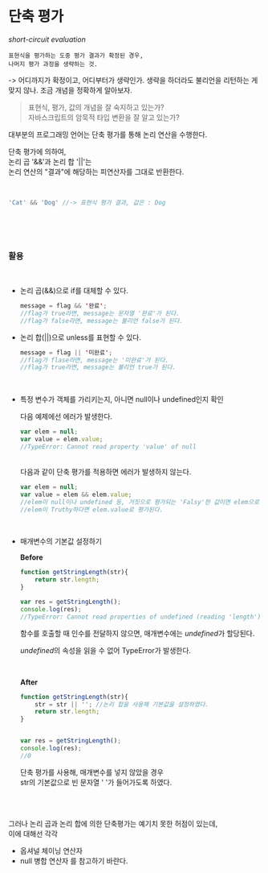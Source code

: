 # 단축 평가
*short-circuit evaluation*

```
표현식을 평가하는 도중 평가 결과가 확정된 경우,  
나머지 평가 과정을 생략하는 것.
```
-> 어디까지가 확정이고, 어디부터가 생략인가. 생략을 하더라도 불리언을 리턴하는 게 맞지 않나. 조금 개념을 정확하게 알아보자.
> 표현식, 평가, 값의 개념을 잘 숙지하고 있는가?   
> 자바스크립트의 암묵적 타입 변환을 잘 알고 있는가?
&nbsp;  

대부분의 프로그래밍 언어는 단축 평가를 통해 논리 연산을 수행한다.  

단축 평가에 의하여,  
논리 곱 '&&'과 논리 합 '||'는   
논리 연산의 "결과"에 해당하는 피연산자를 그대로 반환한다.

&nbsp;  
```javascript
'Cat' && 'Dog' //-> 표현식 평가 결과, 값은 : Dog
```

&nbsp;  

&nbsp;  

### 활용

&nbsp;  

- 논리 곱(&&)으로 if를 대체할 수 있다.
    
    ```java
    message = flag && '완료';
    //flag가 true라면, message는 문자열 '완료'가 된다.
    //flag가 false라면, message는 불리언 false가 된다.
    ```
     
    
- 논리 합(||)으로 unless를 표현할 수 있다.
    
    ```java
    message = flag || '미완료';
    //flag가 flase라면, message는 '미완료'가 된다.
    //flag가 true라면, message는 불리언 true가 된다.
    ```


&nbsp;  
- 특정 변수가 객체를 가리키는지, 아니면 null이나 undefined인지 확인  
 
    다음 예제에선 에러가 발생한다.
    ```javascript
    var elem = null;
    var value = elem.value; 
    //TypeError: Cannot read property 'value' of null
    ```

    &nbsp;  
    다음과 같이 단축 평가를 적용하면 에러가 발생하지 않는다.
    ```javascript
    var elem = null;
    var value = elem && elem.value; 
    //elem이 null이나 undefined 등, 거짓으로 평가되는 'Falsy'한 값이면 elem으로 평가된다.
    //elem이 Truthy하다면 elem.value로 평가된다.
    ```


&nbsp;  

- 매개변수의 기본값 설정하기
    
    **Before**
    ```javascript
    function getStringLength(str){
        return str.length;
    }

    var res = getStringLength();
    console.log(res);
    //TypeError: Cannot read properties of undefined (reading 'length') at getStringLength (<anonymous>:10:14) at <anonymous>:15:11 at dn (<anonymous>:16:5449)
    ```
    함수를 호출할 때 인수를 전달하지 않으면, 
    매개변수에는 *undefined*가 할당된다.

    *undefined*의 속성을 읽을 수 없어 TypeError가 발생한다.
    

    &nbsp;  

    **After**
    ```javascript
    function getStringLength(str){
        str = str || ''; //논리 합을 사용해 기본값을 설정하였다.
        return str.length;
    }


    var res = getStringLength();
    console.log(res);
    //0
    ```
    단축 평가를 사용해, 매개변수를 넣지 않았을 경우   
    str의 기본값으로 빈 문자열 ' '가 들어가도록 하였다.

&nbsp;  

&nbsp;  
그러나 논리 곱과 논리 합에 의한 단축평가는 예기치 못한 허점이 있는데,   
이에 대해선 각각 
- 옵셔널 체이닝 연산자 
- null 병합 연산자 
를 참고하기 바란다.
